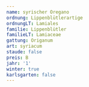 ```yaml
---
name: syrischer Oregano
ordnung: Lippenblütlerartige
ordnungLT: Lamiales
familie: Lippenblütler
familieLT: Lamiaceae
gattung: Origanum
art: syriacum
staude: false
preis: B
jahr: '1'
winter: true
karlsgarten: false
---
```

